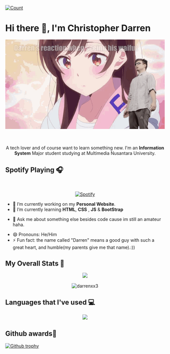 [![Count](https://komarev.com/ghpvc/?username=darrenxx3&style=flat-square&color=yellow)](https://github.com/darrenxx3)

# Hi there 👋, I'm Christopher Darren


<div align="center">
  <img src= "WaifunyaDarrenedited.gif" alt="iniwaifuku"/>
</div>
<br></br>
<p align="center">
  A tech lover and of course want to learn something new. I'm an <b>Information System</b> Major student studying at Multimedia Nusantara University.
</p>

<!--
**darrenxx3/darrenxx3** is a ✨ _special_ ✨ repository because its `README.md` (this file) appears on your GitHub profile.

Here are some ideas to get you started:-->

## Spotify Playing 🎧
<!--[![Spotify](https://spotify-by-novatorem.vercel.app/api/spotify)](https://open.spotify.com/user/8btvrf0k2kk4qszsfna7orb29)-->

&nbsp; <div align="center">
[![Spotify](https://spotify-by-novatorem.vercel.app/api/spotify)](https://open.spotify.com/playlist/77dZtkH5UsAxWBjosaBSzC)
</div>

- 🔭 I’m currently working on my **Personal Website**.
- 🌱 I’m currently learning **HTML**, **CSS** , **JS** & **BootStrap**
<!-- - 👯 I’m looking to collaborate on ...
- 🤔 I’m looking for help with ...-->
- 💬 Ask me about something else besides code cause im still an amateur haha.
<!-- - 📫 How to reach me: ... -->
- 😄 Pronouns: He/Him
- ⚡ Fun fact: the name called "Darren" means a good guy with such a great heart, and humble(my parents give me that name).:)) 

##  My Overall Stats 🏁
<p align="center"> <img src="https://github-readme-stats-sigma-five.vercel.app/api?username=darrenxx3&theme=tokyonight&show_icons=true&count_private=true&hide_border=true"/></p>
<p align="center"> <img src="https://github-readme-streak-stats.herokuapp.com/?user=darrenxx3&theme=tokyonight&hide_border=true" alt="darrenxx3" /></p>

##  Languages that I've used 💻
<p align="center"> <img src="https://github-readme-stats-sigma-five.vercel.app/api/top-langs/?username=darrenxx3&layout=compact&theme=tokyonight&hide_border=true"/></p>
<!--![Top Languages Card](https://github-readme-stats-sigma-five.vercel.app/api/top-langs/?username=darrenxx3&layout=compact&theme=tokyonight)-->

## Github awards👑
[![Github trophy](https://github-profile-trophy.vercel.app/?username=darrenxx3&theme=tokyonight&margin-w=15&margin-h=15&no-frame=true)](https://github.com/darrenxx3/github-profile-trophy)
